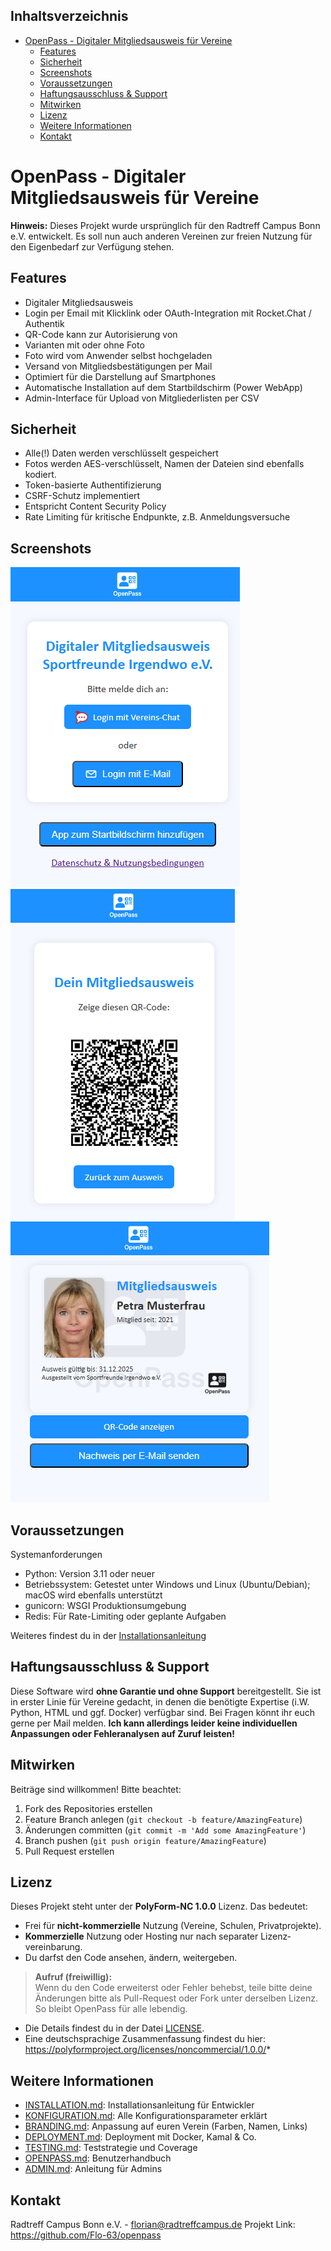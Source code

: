 ## Inhaltsverzeichnis

- [OpenPass - Digitaler Mitgliedsausweis für Vereine](#openpass---digitaler-mitgliedsausweis-fur-vereine)
  - [Features](#features)
  - [Sicherheit](#sicherheit)
  - [Screenshots](#screenshots)
  - [Voraussetzungen](#voraussetzungen)
  - [Haftungsausschluss & Support](#haftungsausschluss--support)
  - [Mitwirken](#mitwirken)
  - [Lizenz](#lizenz)
  - [Weitere Informationen](#weitere-informationen)
  - [Kontakt](#kontakt)

# OpenPass - Digitaler Mitgliedsausweis für Vereine

**Hinweis:** 
Dieses Projekt wurde ursprünglich für den Radtreff Campus Bonn e.V. entwickelt. Es soll nun auch anderen 
Vereinen zur freien Nutzung für den Eigenbedarf zur Verfügung stehen. 

## Features

- Digitaler Mitgliedsausweis
- Login per Email mit Klicklink oder OAuth-Integration mit Rocket.Chat / Authentik
- QR-Code kann zur Autorisierung von
- Varianten mit oder ohne Foto
- Foto wird vom Anwender selbst hochgeladen
- Versand von Mitgliedsbestätigungen per Mail
- Optimiert für die Darstellung auf Smartphones
- Automatische Installation auf dem Startbildschirm (Power WebApp)
- Admin-Interface für Upload von Mitgliederlisten per CSV

## Sicherheit

- Alle(!) Daten werden verschlüsselt gespeichert
- Fotos werden AES-verschlüsselt, Namen der Dateien sind ebenfalls kodiert.
- Token-basierte Authentifizierung
- CSRF-Schutz implementiert
- Entspricht Content Security Policy 
- Rate Limiting für kritische Endpunkte, z.B. Anmeldungsversuche


## Screenshots
![Login Screen](docs/screenshots/login_screen.png)
![QR Code Seite](docs/screenshots/qr_code.png)
![Ausweis mit Foto](docs/screenshots/ausweis_mit_foto.png)


## Voraussetzungen

Systemanforderungen
- Python: Version 3.11 oder neuer
- Betriebssystem: Getestet unter Windows und Linux (Ubuntu/Debian); macOS wird ebenfalls unterstützt
- gunicorn: WSGI Produktionsumgebung
- Redis: Für Rate-Limiting oder geplante Aufgaben

Weiteres findest du in der [Installationsanleitung](docs/INSTALLATION.md)


## Haftungsausschluss & Support

Diese Software wird **ohne Garantie und ohne Support** bereitgestellt. Sie ist in erster Linie für
Vereine gedacht, in denen die benötigte Expertise (i.W. Python, HTML und ggf. Docker) verfügbar sind. 
Bei Fragen könnt ihr euch gerne per Mail melden. 
**Ich kann allerdings leider keine individuellen Anpassungen oder Fehleranalysen auf Zuruf leisten!**  


## Mitwirken
Beiträge sind willkommen! Bitte beachtet:
1. Fork des Repositories erstellen
2. Feature Branch anlegen (`git checkout -b feature/AmazingFeature`)
3. Änderungen committen (`git commit -m 'Add some AmazingFeature'`)
4. Branch pushen (`git push origin feature/AmazingFeature`)
5. Pull Request erstellen


## Lizenz

Dieses Projekt steht unter der **PolyForm-NC 1.0.0** Lizenz. 
Das bedeutet:

* Frei für **nicht-kommerzielle** Nutzung (Vereine, Schulen, Privat­projekte).  
* **Kommerzielle** Nutzung oder Hosting nur nach separater Lizenz­vereinbarung.  
* Du darfst den Code ansehen, ändern, weitergeben.

> **Aufruf (freiwillig):**  
> Wenn du den Code erweiterst oder Fehler behebst, teile bitte deine Änderungen
> bitte als Pull-Request oder Fork unter derselben Lizenz.  
> So bleibt OpenPass für alle lebendig.

* Die Details findest du in der Datei [LICENSE](/LICENCE). 
* Eine deutschsprachige Zusammenfassung findest du hier: https://polyformproject.org/licenses/noncommercial/1.0.0/*

## Weitere Informationen

- [INSTALLATION.md](docs/INSTALLATION.md): Installationsanleitung für Entwickler
- [KONFIGURATION.md](docs/KONFIGURATION.md): Alle Konfigurationsparameter erklärt
- [BRANDING.md](docs/BRANDING.md): Anpassung auf euren Verein (Farben, Namen, Links)
- [DEPLOYMENT.md](docs/DEPLOYMENT.md): Deployment mit Docker, Kamal & Co.
- [TESTING.md](docs/TESTING.md): Teststrategie und Coverage
- [OPENPASS.md](docs/OPENPASS.md): Benutzerhandbuch
- [ADMIN.md](docs/ADMIN.md): Anleitung für Admins

 
## Kontakt
Radtreff Campus Bonn e.V. - florian@radtreffcampus.de
Projekt Link: https://github.com/Flo-63/openpass
